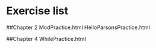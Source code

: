 # Exercise list

##Chapter 2
ModPractice.html
HelloParsonsPractice.html

##Chapter 4
WhilePractice.html
